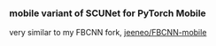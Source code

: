 ### mobile variant of SCUNet for PyTorch Mobile

very similar to my FBCNN fork, [jeeneo/FBCNN-mobile](https://github.com/jeeneo/FBCNN-mobile)
